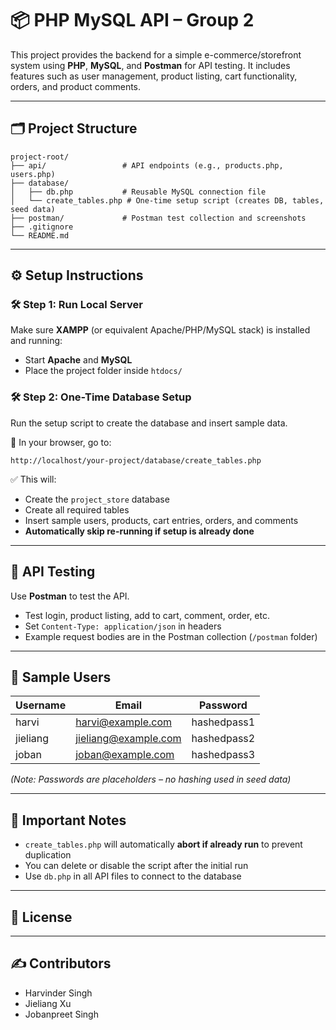 
# 📦 PHP MySQL API – Group 2

This project provides the backend for a simple e-commerce/storefront system using **PHP**, **MySQL**, and **Postman** for API testing. It includes features such as user management, product listing, cart functionality, orders, and product comments.

---

## 🗂️ Project Structure

```
project-root/
├── api/                 # API endpoints (e.g., products.php, users.php)
├── database/
│   ├── db.php           # Reusable MySQL connection file
│   └── create_tables.php # One-time setup script (creates DB, tables, seed data)
├── postman/             # Postman test collection and screenshots
├── .gitignore
└── README.md
```

---

## ⚙️ Setup Instructions

### 🛠️ Step 1: Run Local Server
Make sure **XAMPP** (or equivalent Apache/PHP/MySQL stack) is installed and running:
- Start **Apache** and **MySQL**
- Place the project folder inside `htdocs/`

### 🛠️ Step 2: One-Time Database Setup

Run the setup script to create the database and insert sample data.

📌 In your browser, go to:
```
http://localhost/your-project/database/create_tables.php
```

✅ This will:
- Create the `project_store` database
- Create all required tables
- Insert sample users, products, cart entries, orders, and comments
- **Automatically skip re-running if setup is already done**

---

## 🧪 API Testing

Use **Postman** to test the API.

- Test login, product listing, add to cart, comment, order, etc.
- Set `Content-Type: application/json` in headers
- Example request bodies are in the Postman collection (`/postman` folder)

---

## 👥 Sample Users

| Username | Email                | Password     |
|----------|----------------------|--------------|
| harvi    | harvi@example.com    | hashedpass1  |
| jieliang | jieliang@example.com | hashedpass2  |
| joban    | joban@example.com    | hashedpass3  |

*(Note: Passwords are placeholders – no hashing used in seed data)*

---

## 🚫 Important Notes

- `create_tables.php` will automatically **abort if already run** to prevent duplication
- You can delete or disable the script after the initial run
- Use `db.php` in all API files to connect to the database

---

## 🧾 License


---

## ✍️ Contributors

- Harvinder Singh  
- Jieliang  Xu
- Jobanpreet Singh
